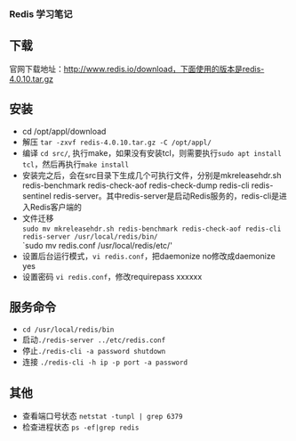 ### Redis 学习笔记

## 下载
官网下载地址：http://www.redis.io/download，下面使用的版本是redis-4.0.10.tar.gz

## 安装
- cd /opt/appl/download
- 解压 `tar -zxvf redis-4.0.10.tar.gz -C /opt/appl/`
- 编译 `cd src/`, 执行make，如果没有安装tcl，则需要执行`sudo apt install tcl`，然后再执行`make install`
- 安装完之后，会在src目录下生成几个可执行文件，分别是mkreleasehdr.sh redis-benchmark redis-check-aof redis-check-dump redis-cli redis-sentinel redis-server。其中redis-server是启动Redis服务的，redis-cli是进入Redis客户端的
- 文件迁移<br>
 `sudo mv mkreleasehdr.sh redis-benchmark redis-check-aof redis-cli redis-server /usr/local/redis/bin/` <br>
 `sudo mv redis.conf /usr/local/redis/etc/'
- 设置后台运行模式，`vi redis.conf`，把daemonize no修改成daemonize yes
- 设置密码 `vi redis.conf`，修改requirepass xxxxxx

## 服务命令
- `cd /usr/local/redis/bin`
- 启动`./redis-server ../etc/redis.conf`
- 停止`./redis-cli -a password shutdown`
- 连接 `./redis-cli -h ip -p port -a password`


## 其他
- 查看端口号状态 `netstat -tunpl | grep 6379` 
- 检查进程状态 `ps -ef|grep redis`
